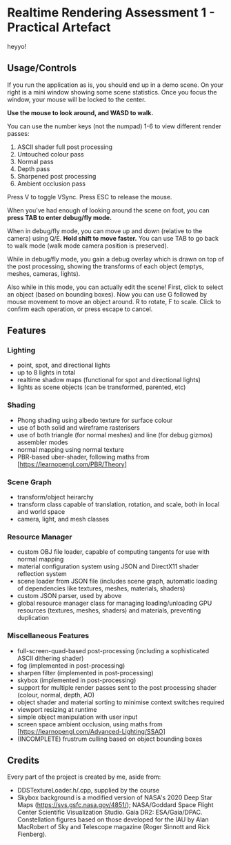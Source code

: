 # Realtime Rendering Assessment 1 - Practical Artefact
heyyo!

## Usage/Controls
If you run the application as is, you should end up in a demo scene. On your right is a mini window showing some scene statistics. Once you focus the window, your mouse will be locked to the center.

**Use the mouse to look around, and WASD to walk.**

You can use the number keys (not the numpad) 1-6 to view different render passes:
1. ASCII shader full post processing
2. Untouched colour pass
3. Normal pass
4. Depth pass
5. Sharpened post processing
6. Ambient occlusion pass

Press V to toggle VSync. Press ESC to release the mouse.

When you've had enough of looking around the scene on foot, you can **press TAB to enter debug/fly mode.**

When in debug/fly mode, you can move up and down (relative to the camera) using Q/E. **Hold shift to move faster.** You can use TAB to go back to walk mode (walk mode camera position is preserved).

While in debug/fly mode, you gain a debug overlay which is drawn on top of the post processing, showing the transforms of each object (emptys, meshes, cameras, lights).

Also while in this mode, you can actually edit the scene! First, click to select an object (based on bounding boxes). Now you can use G followed by mouse movement to move an object around. R to rotate, F to scale. Click to confirm each operation, or press escape to cancel.

## Features

### Lighting
- point, spot, and directional lights
- up to 8 lights in total
- realtime shadow maps (functional for spot and directional lights)
- lights as scene objects (can be transformed, parented, etc)

### Shading
- Phong shading using albedo texture for surface colour
- use of both solid and wireframe rasterisers
- use of both triangle (for normal meshes) and line (for debug gizmos) assembler modes
- normal mapping using normal texture
- PBR-based uber-shader, following maths from [https://learnopengl.com/PBR/Theory]

### Scene Graph
- transform/object heirarchy
- transform class capable of translation, rotation, and scale, both in local and world space
- camera, light, and mesh classes

### Resource Manager
- custom OBJ file loader, capable of computing tangents for use with normal mapping
- material configuration system using JSON and DirectX11 shader reflection system
- scene loader from JSON file (includes scene graph, automatic loading of dependencies like textures, meshes, materials, shaders)
- custom JSON parser, used by above
- global resource manager class for managing loading/unloading GPU resources (textures, meshes, shaders) and materials, preventing duplication

### Miscellaneous Features
- full-screen-quad-based post-processing (including a sophisticated ASCII dithering shader)
- fog (implemented in post-processing)
- sharpen filter (implemented in post-processing)
- skybox (implemented in post-processing)
- support for multiple render passes sent to the post processing shader (colour, normal, depth, AO)
- object shader and material sorting to minimise context switches required
- viewport resizing at runtime
- simple object manipulation with user input
- screen space ambient occlusion, using maths from [https://learnopengl.com/Advanced-Lighting/SSAO]
- (INCOMPLETE) frustrum culling based on object bounding boxes

## Credits
Every part of the project is created by me, aside from:
- DDSTextureLoader.h/.cpp, supplied by the course
- Skybox background is a modified version of NASA's 2020 Deep Star Maps (https://svs.gsfc.nasa.gov/4851/); NASA/Goddard Space Flight Center Scientific Visualization Studio. Gaia DR2: ESA/Gaia/DPAC. Constellation figures based on those developed for the IAU by Alan MacRobert of Sky and Telescope magazine (Roger Sinnott and Rick Fienberg).
